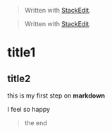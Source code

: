 


> Written with [StackEdit](https://stackedit.io/).




> Written with [StackEdit](https://stackedit.io/).

# title1
## title2


this is my first step on **markdown**

I feel so happy

>the end 


<!--stackedit_data:
eyJoaXN0b3J5IjpbMTM2ODgyNzAwMV19
-->